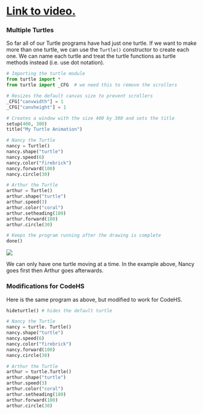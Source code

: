 # [Link to video.](https://www.youtube.com/watch?v=Ui8ynU302Xc&list=PLVD25niNi0BkyCc47RgZHKnmIh6nsupN7)

### Multiple Turtles

So far all of our Turtle programs have had just one turtle. If we want to make more than one turtle, we can use the `Turtle()` constructor to create each one. We can name each turtle and treat the turtle functions as turtle methods instead (i.e. use dot notation).

```python
# Importing the turtle module
from turtle import *
from turtle import _CFG  # we need this to remove the scrollers

# Resizes the default canvas size to prevent scrollers
_CFG["canvwidth"] = 1 
_CFG["canvheight"] = 1

# Creates a window with the size 400 by 300 and sets the title
setup(400, 300)
title("My Turtle Animation")

# Nancy the Turtle
nancy = Turtle()
nancy.shape("turtle")
nancy.speed(6)
nancy.color("firebrick")
nancy.forward(100)
nancy.circle(30)

# Arthur the Turtle
arthur = Turtle()
arthur.shape("turtle")
arthur.speed(3)
arthur.color("coral")
arthur.setheading(180)
arthur.forward(100)
arthur.circle(30)

# Keeps the program running after the drawing is complete
done()
```

![](../Images/Turtle_Multiple_Turtles.png)

We can only have one turtle moving at a time. In the example above, Nancy goes first then Arthur goes afterwards.

### Modifications for CodeHS

Here is the same program as above, but modified to work for CodeHS.

```python
hideturtle() # hides the default turtle

# Nancy the Turtle
nancy = turtle. Turtle()
nancy.shape("turtle")
nancy.speed(6)
nancy.color("firebrick")
nancy.forward(100)
nancy.circle(30)

# Arthur the Turtle
arthur = turtle.Turtle()
arthur.shape("turtle")
arthur.speed(3)
arthur.color("coral")
arthur.setheading(180)
arthur.forward(100)
arthur.circle(30)
```
